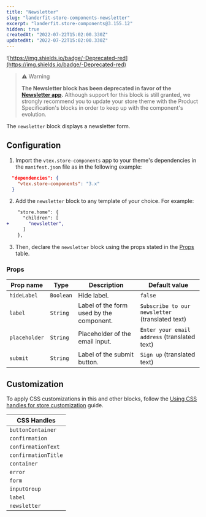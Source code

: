```yaml
---
title: "Newsletter"
slug: "landerfit-store-components-newsletter"
excerpt: "landerfit.store-components@3.155.12"
hidden: true
createdAt: "2022-07-22T15:02:00.330Z"
updatedAt: "2022-07-22T15:02:00.330Z"
---
```

![https://img.shields.io/badge/-Deprecated-red](https://img.shields.io/badge/-Deprecated-red)

> ⚠️ Warning
>
> **The Newsletter block has been deprecated in favor of the [Newsletter app](https://developers.vtex.com/vtex-developer-docs/docs/vtex-store-newsletter/).** Although support for this block is still granted, we strongly recommend you to update your store theme with the Product Specification's blocks in order to keep up with the component's evolution.

The `newsletter` block displays a newsletter form.

## Configuration

1. Import the `vtex.store-components` app to your theme's dependencies in the `manifest.json` file as in the following example:

```json
  "dependencies": {
    "vtex.store-components": "3.x"
  }
```

2. Add the `newsletter` block to any template of your choice. For example:

```diff
    "store.home": {
      "children": [
+       "newsletter",
      ]
    },
```

3. Then, declare the `newsletter` block using the props stated in the [Props](#props) table.

### Props

| Prop name | Type | Description | Default value |
| --------- | ---- | ----------- | ------------- |
| `hideLabel` | `Boolean` | Hide label. | `false` |
| `label` | `String` | Label of the form used by the component. | `Subscribe to our newsletter` (translated text) |
| `placeholder` | `String` | Placeholder of the email input. | `Enter your email address` (translated text) |
| `submit` | `String` | Label of the submit button. | `Sign up` (translated text) |

## Customization

To apply CSS customizations in this and other blocks, follow the [Using CSS handles for store customization](https://developers.vtex.com/vtex-developer-docs/docs/vtex-io-documentation-using-css-handles-for-store-customization) guide.

| CSS Handles                     |
| ------------------------------- |
| `buttonContainer` |
| `confirmation` |
| `confirmationText` |
| `confirmationTitle` |
| `container` |
| `error` |
| `form` |
| `inputGroup` |
| `label` |
| `newsletter` |
